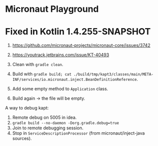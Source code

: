 # Micronaut Playground

# Fixed in Kotlin 1.4.255-SNAPSHOT 

1. https://github.com/micronaut-projects/micronaut-core/issues/3742
1. https://youtrack.jetbrains.com/issue/KT-40493

1. Clean with `gradle clean`.
1. Build with `gradle build; cat ./build/tmp/kapt3/classes/main/META-INF/services/io.micronaut.inject.BeanDefinitionReference`.
1. Add some empty method to `Application` class.
1. Build again -> the file will be empty.

A way to debug kapt:

1. Remote debug on 5005 in idea.
1. `gradle build --no-daemon -Dorg.gradle.debug=true`
1. Join to remote debugging session.
1. Stop in `ServiceDescriptionProcessor` (from micronaut/inject-java sources).
